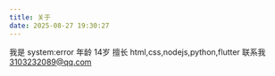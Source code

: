 ```yaml
---
title: 关于
date: 2025-08-27 19:30:27
---
```


我是 system:error
年龄 14岁
擅长 html,css,nodejs,python,flutter
联系我 3103232089@qq.com